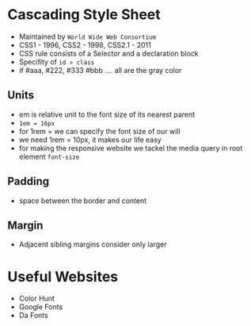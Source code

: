 # Cascading Style Sheet
- Maintained by `World Wide Web Consortium` 
- CSS1 - 1996, CSS2 - 1998, CSS2.1 - 2011
- CSS rule consists of a Selector and a declaration block
- Specifity of `id > class`
- if #aaa, #222, #333 #bbb .... all are the gray color

## Units
- em is relative unit to the font size of its nearest parent
- `1em = 16px`
- for 1rem = we can specify the font size of our will
- we need 1rem = 10px, it makes our life easy
- for making the responsive website we tackel the media query in root element `font-size`

## Padding
- space between the border and content

## Margin
- Adjacent sibling margins consider only larger

# Useful Websites
- Color Hunt
- Google Fonts
- Da Fonts